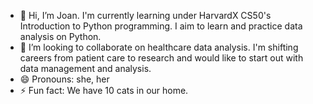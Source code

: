 - 👋 Hi, I’m Joan. I'm currently learning under HarvardX CS50's Introduction to Python programming. I aim to learn and practice data analysis on Python.
- 💞️ I’m looking to collaborate on healthcare data analysis. I'm shifting careers from patient care to research and would like to start out with data management and analysis.
- 😄 Pronouns: she, her
- ⚡ Fun fact: We have 10 cats in our home.

